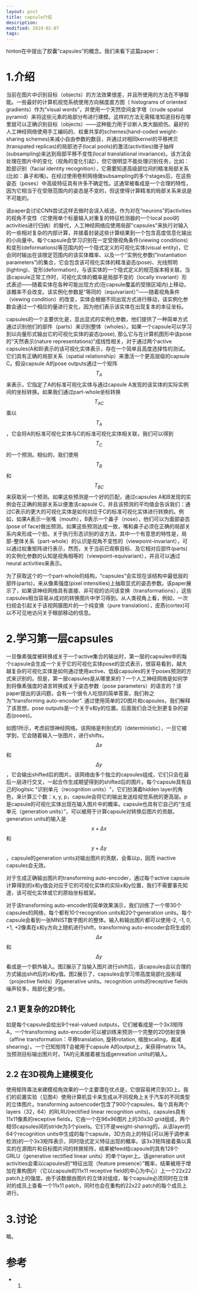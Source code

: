 ```yaml
---
layout: post
title: capsule介绍
description: 
modified: 2019-02-07
tags: 
---
```


hinton在<Transforming Auto-encoders>中提出了胶囊“capsules”的概念。我们来看下这篇paper：

# 1.介绍

当前在图片中识别目标（objects）的方法效果很差，并且所使用的方法在不够智能。一些最好的计算机视觉系统使用方向梯度直方图（ histograms of oriented gradients）作为“visual words”，并使用一个天然空间金字塔（crude spatial pyramid）来将这些元素的局部分布进行建模。这样的方法无需精准知道目标在哪里就可以正确识别目标（objects）——这种能力用于诊断人类大脑损伤。最好的人工神经网络使用手工编码的、权重共享的schemes(hand-coded weight-sharing schemes)来减小自由参数的数目，并通过对相同kernel的平移拷贝(transpated replicas)的局部池子(local pools)的激活(activities)做子抽样(subsampling)来达到局部平移不变性(local translational invariance)。该方法会处理在图片中的变化（视角的变化引起），但它很明显不能处理识别任务，比如：脸部识别（facial identity recognition），它需要知道高级部位间的精准局部关系(比如：鼻子和嘴)。在经过使用卷积网络做subsampling的多个stages后，在这些姿态（poses）中高级特征具有许多不确定性。这通常被看成是一个合理的特性，因为它相当于在受限范围内的姿态是不变的，但这使得计算精准的局部关系来说是不可能的。

该paper会讨论CNN尝试这样去做时会误入岐途。作为对在“neurons”的activities的视角不变性（它使用单个标量输入对重复的特征检测器的一个local pool的activities进行归纳）的替代，人工神经网络应使用局部"capsules"来执行对输入的一些相对复杂的内部计算，并接着封装这些计算结果到一个包含高度信息化输出的小向量中。每个capsule会学习识别在一定受限视角条件(viewing conditions)和变形(deformations)等范围内的一个隐式定义的可视化实体(visual entity)，它会同时输出在该限定范围内的该实体概率、以及一个“实例化参数(“instantiation parameters”)的集合，它会包含该可视化实体的精准姿态(pose)、光线照明(lighting)、变形(deformation)，与该实体的一个隐式定义的规范版本相关联。当该capsule正常工作时，可视化实体的概率是局部不变的（locally invariant）形式表述——随着实体在各种可能出现方式(在capsule覆盖的受限区域内)上移动，该概率不会改变。该实例化参数是“等同的（equivariant）”——随着视角条件（viewing condition）的改变，实体会根据不同出现方式进行移动，该实例化参数会通过一个相应的量进行变化，因为他们表示该实体在出现复本的本征坐标。

capsules的一个主要优化是，显出显式的实例化参数，他们提供了一种简单方式通过识别他们的部件（parts）来识别整体（wholes）。如果一个capsule可以学习到以向量形式输出它的可视化实体的姿态(pose), 那么它与在计算机图形中该pose的“天然表示(nature representations)”成线性相关，对于通过两个active capsules(A和B)表示的该可视化实体表示，存在一个简单且高度选择性的测试。它们具有正确的局部关系（spatial relationship）来激活一个更高层级的capsule C。假设capsule A的pose outputs通过一个矩阵$$T_A$$来表示，它指定了A的标准可视化实体与通过capsule A发现的该实体的实际实例间的坐标转换。如果我们通过part-whole坐标转换$$T_{AC}$$乘以$$T_A$$，它会将A的标准可视化实体与C的标准可视化实体相关联，我们可以得到$$T_C$$的一个预测。相似的，我们使用$$T_B$$和$$T_{BC}$$来获取另一个预测。如果这些预测是一个好的匹配，通过capsules A和B发现的实例会在正确的局部关系以便激活capsule C，并且该预测的平均值会告诉我们：通过C表示的更大的可视化实体是如何对应于C的标准可视化实体进行转换的。例如，如果A表示一张嘴（mouth），B表示一个鼻子（nose），他们可以为面部姿态(pose of face)做出预测。如果这些预测达成一致，嘴和鼻子必须在正确的局部关系内来形成一个脸。关于执行形态识别的该方法，其中一个有意思的特性是，局部-整体关系（part-whole）的认识是视角不变性的（viewpoint-invariant），可以通过权重矩阵进行表示，然而，关于当前已观察目标、及它相对应部件(parts)的实例化参数的认知是视角相等的（viewpoint-equivariant），并且可以通过neural activities来表示。

为了获取这个的一个part-whole的结构，“capsules”会实现在该结构中最低层的部件(parts)，来从像素强度(pixel intensities)上抽取显式的姿态参数。该paper展示了，如果该神经网络具有直接、非可视的访问该变换（transformations），这些capsules相当容易从成对的转换图片中学习得到。从人类视角上看，例如，一次扫视会引起关于该视网膜图片的一个纯变换（pure translation），皮质(cortex)可以不可见地访问关于眼部移动的信息。

# 2.学习第一层capsules

一旦像素强度被转换成关于一个active集合的输出时，第一层的capsules中的每个capsule会生成一个关于它的可视化实体pose的显式表示，很容易看到，越大越复杂的可视化实体是如何通过使用active、低级capsules的关于poses预测的方式来识别的。但是，第一层capsules是从哪里来的？一个人工神经网络是如何学到将像素强度的语言转换成关于姿态参数（pose parameters）的语言的？该paper提出的该问题，会有一个很令人吃惊的简单答案，我们称之为“transforming auto-encoder”. 通过使用简单的2D图片和capsules，我们解释了该思想，pose outputs是一个关于x和y的位置。后面我们会泛化到更复杂的姿态(poses)。

如图1所示，考虑前馈神经网络。该网络是判别式的（deterministic），一旦它被学到，它会随着输入一张图片，进行shifts，$$\Delta x$$和$$\Delta y$$，它会输出shifted后的图片。该网络由多个独立的capsules组成，它们只会在最后一层进行交叉，一起合作生成期望得到的shifted后的图片。每个capsule具有自己的logitsic "识别单元（recognition units）"，它们扮演着hidden layer的角色，来计算三个数：x, y, p，capsule会将它的输出发送给视觉系统的更高层。p是capsule的可视化实体出现在输入图片中的概率。capsule也具有它自己的“生成单元（generation units）”，可以被用于计算capsule对转换后图片的贡献。generation units的输入是$$x + \Delta x$$和$$y+\Delta y$$，capsule的generation units对输出图片的贡献，会乘以p，因而 inactive capsules会无效。

对于生成正确输出图片的transforming auto-encoder，通过每个active capsule计算得到的x和y值会对应于它的可视化实体的实际x和y位置，我们不需要事先知道，该可视化实体或它的原始坐标框架。

对于该transforming auto-encoder的简单效果演示，我们训练了一个带30个capsules的网络，每个都有10个recognition units和20个generation units。每个capsule会看到一张MNIST数字图片的整体。输入和输出图片都可以使用-2, -1, 0, +1, +2像素在x和y方向上随机进行shift，transforming auto-encoder会将生成的$$\Delta x$$和$$\Delta y $$看成是一个额外输入。图2展示了当输入图片进行shift后，该capsules会以合理的方式输出shift后的x和y值。图2展示了，capsules会学习带高度局部化投影域（projective fields）的generative units。recognition units的receptive fields噪声较多，局部化更少些。

## 2.1 更复杂的2D转化

如是每个capsule会给出9个real-valued outputs，它们被看成是一个3x3矩阵A，一个transforming auto-encoder可以被训练来预测一个完整的2D仿射变换（affine transformation：平移translation, 旋转rotation, 缩放scaling，裁减shearing）。一个已知矩阵T会被用于capsule A的output上，来获得matrix TA。当预测目标输出图片时，TA的元素接着被当成genreation units的输入。

## 2.2 在3D视角上建模变化

使用矩阵乘法来建模视角效果的一个主要潜在优点是，它很容易拷贝到3D上。我们的前置实验（见图4）使用计算机显卡来生成从不同视角上关于汽车的不同类型的立体图片。transforming autoencoder包含了900个capsules，每个具有两个layers（32，64）的RLRU(rectified
linear recognition units)。capsules具有11x11像素的receptive fields，它由一个在96x96图片上的30x30 grid组成，两个相邻capsules间的stride为3个pixels。它们不是weight-sharing的。从该layer的64个recognition units中生成的每个capsule，3D方向上的特征(可以用于调参来检测)的一个3x3矩阵表示，同时隐式定义特征出现的概率。该3x3矩阵接着乘以真实的在源图片和目标图片间的转换矩阵，结果被feed给capsule的具有128个GRLU（generative rectified linear units）的单个layer上。该generation unit activities会乘以capsules的“特征出现（feature presence）”概率，结果被用于增加在重构图片（它以capsule的11x11 receptive field的中心为中心）上一个22x22 patch上的强度。由于该数据由图片的立体对组成，每个capsule必须同时在立体对的成员上查看一个11x11 patch，同时也会在重构的22x22 patch的每个成员上进行。

# 3.讨论

略。




# 参考

- 1.